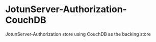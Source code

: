 # JotunServer-Authorization-CouchDB
JotunServer-Authorization store using CouchDB as the backing store
